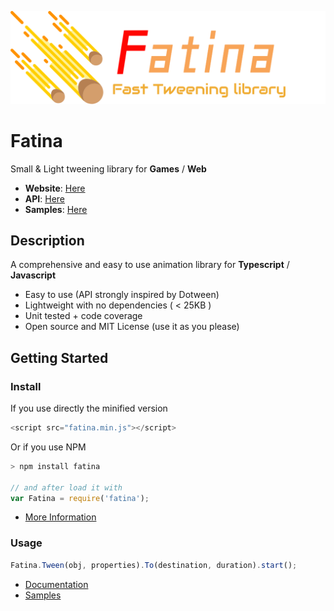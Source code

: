 ![Logo](logo.png)

# Fatina
Small & Light tweening library for **Games** / **Web**

* **Website**: [Here](https://kefniark.github.io/Fatina/)
* **API**: [Here](https://kefniark.github.io/Fatina/basics/api/)
* **Samples**: [Here](https://kefniark.github.io/Fatina/samples/generic/)

## Description
A comprehensive and easy to use animation library for **Typescript** / **Javascript**

* Easy to use (API strongly inspired by Dotween)
* Lightweight with no dependencies ( < 25KB )
* Unit tested + code coverage
* Open source and MIT License (use it as you please)

## Getting Started

### Install
If you use directly the minified version
```ts
<script src="fatina.min.js"></script>
```
Or if you use NPM
```ts
> npm install fatina

// and after load it with
var Fatina = require('fatina');
```
* [More Information](https://kefniark.github.io/Fatina/basics/download/)

### Usage
```ts
Fatina.Tween(obj, properties).To(destination, duration).start();
```
* [Documentation](https://kefniark.github.io/Fatina/basics/api/)
* [Samples](https://kefniark.github.io/Fatina/samples/generic/)

